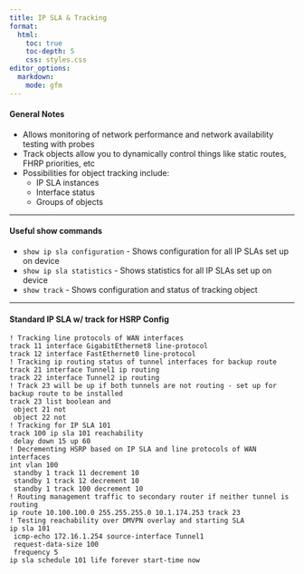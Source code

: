 ```yaml
---
title: IP SLA & Tracking
format:
  html:
    toc: true
    toc-depth: 5
    css: styles.css
editor_options:
  markdown:
    mode: gfm
---
```


#### General Notes

- Allows monitoring of network performance and network availability testing with probes
- Track objects allow you to dynamically control things like static routes, FHRP priorities, etc
- Possibilities for object tracking include:
	- IP SLA instances
	- Interface status
	- Groups of objects
	
---

#### Useful show commands
- `show ip sla configuration` - Shows configuration for all IP SLAs set up on device
- `show ip sla statistics` - Shows statistics for all IP SLAs set up on device
- `show track` - Shows configuration and status of tracking object

---

#### Standard IP SLA w/ track for HSRP Config
```
! Tracking line protocols of WAN interfaces
track 11 interface GigabitEthernet8 line-protocol
track 12 interface FastEthernet0 line-protocol
! Tracking ip routing status of tunnel interfaces for backup route
track 21 interface Tunnel1 ip routing
track 22 interface Tunnel2 ip routing
! Track 23 will be up if both tunnels are not routing - set up for backup route to be installed
track 23 list boolean and
 object 21 not
 object 22 not
! Tracking for IP SLA 101
track 100 ip sla 101 reachability
 delay down 15 up 60
! Decrementing HSRP based on IP SLA and line protocols of WAN interfaces
int vlan 100
 standby 1 track 11 decrement 10
 standby 1 track 12 decrement 10
 standby 1 track 100 decrement 10
! Routing management traffic to secondary router if neither tunnel is routing
ip route 10.100.100.0 255.255.255.0 10.1.174.253 track 23
! Testing reachability over DMVPN overlay and starting SLA
ip sla 101
 icmp-echo 172.16.1.254 source-interface Tunnel1
 request-data-size 100
 frequency 5
ip sla schedule 101 life forever start-time now
```